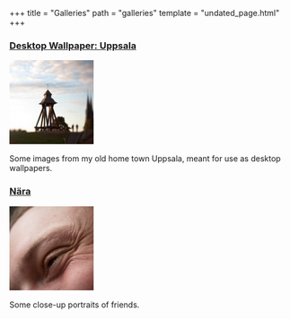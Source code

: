 +++
title = "Galleries"
path = "galleries"
template = "undated_page.html"
+++

### [Desktop Wallpaper: Uppsala](./pages/desktop-wallpaper-uppsala/index.md)

[![Desktop Wallpaper: Uppsala](desktop-wallpaper-uppsala-thumbnail.jpeg)](./pages/desktop-wallpaper-uppsala/index.md)

Some images from my old home town Uppsala, meant for use as desktop wallpapers.

### [Nära](./pages/nara/index.md)

[![Nära](nara-thumbnail.jpeg)](./pages/nara/index.md)

Some close-up portraits of friends.
